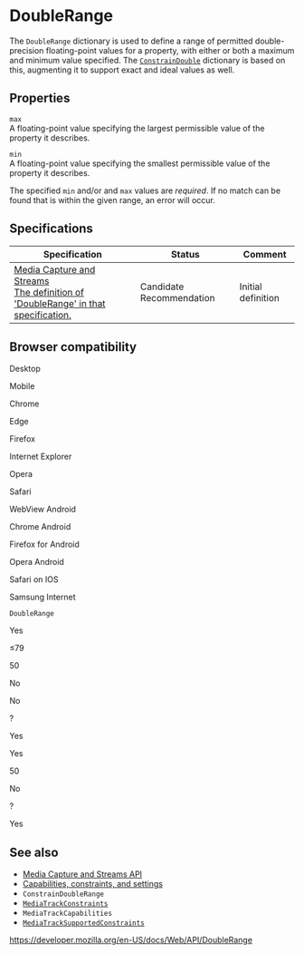 DoubleRange
===========

The `DoubleRange` dictionary is used to define a range of permitted double-precision floating-point values for a property, with either or both a maximum and minimum value specified. The [`ConstrainDouble`](constraindouble) dictionary is based on this, augmenting it to support exact and ideal values as well.

Properties
----------

`max`  
A floating-point value specifying the largest permissible value of the property it describes.

`min`  
A floating-point value specifying the smallest permissible value of the property it describes.

The specified `min` and/or and `max` values are *required*. If no match can be found that is within the given range, an error will occur.

Specifications
--------------

<table><thead><tr class="header"><th>Specification</th><th>Status</th><th>Comment</th></tr></thead><tbody><tr class="odd"><td><a href="https://w3c.github.io/mediacapture-main/#dom-doublerange">Media Capture and Streams<br />
<span class="small">The definition of 'DoubleRange' in that specification.</span></a></td><td><span class="spec-cr">Candidate Recommendation</span></td><td>Initial definition</td></tr></tbody></table>

Browser compatibility
---------------------

Desktop

Mobile

Chrome

Edge

Firefox

Internet Explorer

Opera

Safari

WebView Android

Chrome Android

Firefox for Android

Opera Android

Safari on IOS

Samsung Internet

`DoubleRange`

Yes

≤79

50

No

No

?

Yes

Yes

50

No

?

Yes

See also
--------

-   [Media Capture and Streams API](media_streams_api)
-   [Capabilities, constraints, and settings](media_streams_api/constraints)
-   <span class="page-not-created">`ConstrainDoubleRange`</span>
-   [`MediaTrackConstraints`](mediatrackconstraints)
-   <span class="page-not-created">`MediaTrackCapabilities`</span>
-   [`MediaTrackSupportedConstraints`](mediatracksupportedconstraints)

<a href="https://developer.mozilla.org/en-US/docs/Web/API/DoubleRange" class="_attribution-link">https://developer.mozilla.org/en-US/docs/Web/API/DoubleRange</a>
